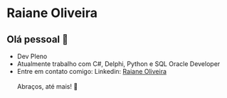 
# Raiane Oliveira

## Olá pessoal 👋
<ul>
  <li> Dev Pleno</li>
  <li> Atualmente trabalho com C#, Delphi, Python e SQL Oracle Developer</li>
  <li> Entre em contato comigo: Linkedin: <a href="https://www.linkedin.com/in/raiane-oliveira-509490139/">Raiane Oliveira</a> </li>
 </br>
 Abraços, até mais! 🙋‍
